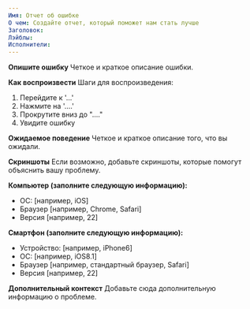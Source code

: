 ```yaml
---
Имя: Отчет об ошибке
О чем: Создайте отчет, который поможет нам стать лучше
Заголовок:
Лэйблы:
Исполнители:
---
```


**Опишите ошибку** Четкое и краткое описание ошибки.

**Как воспроизвести** Шаги для воспроизведения:

1. Перейдите к '...'
2. Нажмите на '....'
3. Прокрутите вниз до "...."
4. Увидите ошибку

**Ожидаемое поведение** Четкое и краткое описание того, что вы ожидали.

**Скриншоты** Если возможно, добавьте скриншоты, которые помогут объяснить вашу проблему.

**<strong>Компьютер (заполните следующую информацию):</strong>**

- ОС: [например, iOS]
- Браузер [например, Chrome, Safari]
- Версия [например, 22]

**<strong>Смартфон (заполните следующую информацию):</strong>**

- Устройство: [например, iPhone6]
- ОС: [например, iOS8.1]
- Браузер [например, стандартный браузер, Safari]
- Версия [например, 22]

**Дополнительный контекст** Добавьте сюда дополнительную информацию о проблеме.
